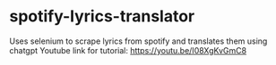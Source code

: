 # spotify-lyrics-translator
Uses selenium to scrape lyrics from spotify and translates them using chatgpt
Youtube link for tutorial: https://youtu.be/I08XgKvGmC8
